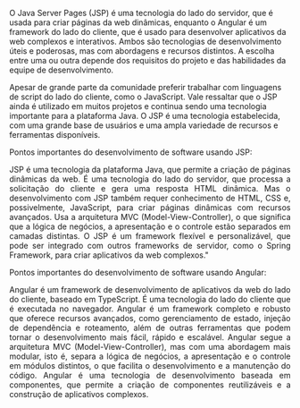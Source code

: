 O Java Server Pages (JSP) é uma tecnologia do lado do servidor, que é usada para criar páginas da web dinâmicas, enquanto o Angular é um framework do lado do cliente, que é usado para desenvolver aplicativos da web complexos e interativos. Ambos são tecnologias de desenvolvimento úteis e poderosas, mas com abordagens e recursos distintos. A escolha entre uma ou outra depende dos requisitos do projeto e das habilidades da equipe de desenvolvimento.

Apesar de grande parte da comunidade  preferir trabalhar com linguagens de script do lado do cliente, como o JavaScript. Vale ressaltar que o JSP ainda é utilizado em muitos projetos e continua sendo uma tecnologia importante para a plataforma Java. O JSP é uma tecnologia estabelecida, com uma grande base de usuários e uma ampla variedade de recursos e ferramentas disponíveis. 

Pontos importantes do desenvolvimento de software usando JSP:

<p align="justify"> JSP é uma tecnologia da plataforma Java, que permite a criação de páginas dinâmicas da web. É uma tecnologia do lado do servidor, que processa a solicitação do cliente e gera uma resposta HTML dinâmica. Mas o desenvolvimento com JSP também requer conhecimento de HTML, CSS e, possivelmente, JavaScript, para criar páginas dinâmicas com recursos avançados. Usa a arquitetura MVC (Model-View-Controller), o que significa que a lógica de negócios, a apresentação e o controle estão separados em camadas distintas. O JSP é um framework flexível e personalizável, que pode ser integrado com outros frameworks de servidor, como o Spring Framework, para criar aplicativos da web complexos."</p> 

Pontos importantes do desenvolvimento de software usando Angular:

<p align="justify"> Angular é um framework de desenvolvimento de aplicativos da web do lado do cliente, baseado em TypeScript. É uma tecnologia do lado do cliente que é executada no navegador. Angular é um framework completo e robusto que oferece recursos avançados, como gerenciamento de estado, injeção de dependência e roteamento, além de outras ferramentas que podem tornar o desenvolvimento mais fácil, rápido e escalável. Angular segue a arquitetura MVC (Model-View-Controller), mas com uma abordagem mais modular, isto é, separa a lógica de negócios, a apresentação e o controle em módulos distintos, o que facilita o desenvolvimento e a manutenção do código. Angular é uma tecnologia de desenvolvimento baseada em componentes, que permite a criação de componentes reutilizáveis e a construção de aplicativos complexos.</p>



